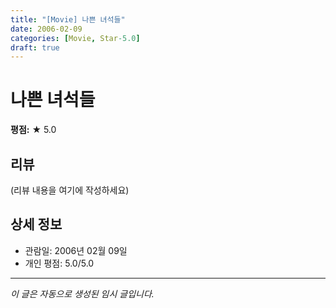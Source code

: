```yaml
---
title: "[Movie] 나쁜 녀석들"
date: 2006-02-09
categories: [Movie, Star-5.0]
draft: true
---
```


# 나쁜 녀석들

**평점:** ★ 5.0

## 리뷰

(리뷰 내용을 여기에 작성하세요)

## 상세 정보

- 관람일: 2006년 02월 09일
- 개인 평점: 5.0/5.0

---

*이 글은 자동으로 생성된 임시 글입니다.*
